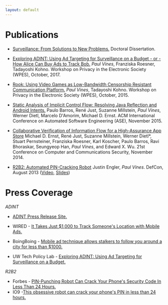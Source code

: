 ```yaml
---
layout: default
---
```

# Publications
- [Surveillance: From Solutions to New Problems.](https://digital.lib.washington.edu/researchworks/bitstream/handle/1773/40008/Vines_washington_0250E_17548.pdf?sequence=1&isAllowed=y) Doctoral Dissertation.

- [Exploring ADINT: Using Ad Targeting for Surveillance on a Budget - or - How Alice Can Buy Ads to Track Bob.]([http://adint.cs.washington.edu/ADINT.pdf) _Paul Vines_, Franziska Roesner, Tadayoshi Kohno. Workshop on Privacy in the Electronic Society (WPES), October, 2017.

- [Rook: Using Video Games as Low-Bandwidth Censorship Resistant Communication Platform.](https://cs.washington.edu/tr/2015/03/UW-CSE-15-03-03.pdf) _Paul Vines_, Tadayoshi Kohno. Workshop on Privacy in the Electronic Society (WPES), October, 2015.

- [Static Analysis of Implicit Control Flow: Resolving Java Reflection and Android Intents.](https://homes.cs.washington.edu/~mernst/pubs/implicit-control-flow-tr150801.pdf) Paulo Barros, René Just, Suzanne Millstein, _Paul Vines_, Werner Dietl, Marcelo D'Amorim, Michael D. Ernst. ACM International Conference on Automated Software Engineering (ASE), November 2015.

- [Collaborative Verification of Information Flow for a High-Assurance App Store](http://www.franziroesner.com/pdf/sparta-ccs2014.pdf) Michael D. Ernst, René Just, Suzanne Millstein, Werner Dietl*, Stuart Pernsteiner, Franziska Roesner, Karl Koscher, Paulo Barros, Ravi Bhoraskar, Seungyeop Han, _Paul Vines_, and Edward X. Wu. 21st Conference on Computer and Communications Security, November 2014.

- [R2B2: Automated PIN-Cracking Robot](https://github.com/iSECPartners/R2B2) Justin Engler, _Paul Vines_. DefCon, August 2013 ([Video](https://www.youtube.com/watch?v=IeTHjNO1Sb8), [Slides](https://www.defcon.org/images/defcon-21/dc-21-presentations/Engler-Vines/DEFCON-21-Engler-Vines-Electromechanical-PIN-Cracking.pdf))

# Press Coverage
_ADINT_
- [ADINT Press Release Site.](https://adint.cs.washington.edu/)

- WIRED - [It Takes Just $1,000 to Track Someone's Location with Mobile Ads.](https://www.wired.com/story/track-location-with-mobile-ads-1000-dollars-study/)

- BoingBoing - [Mobile ad technique allows stalkers to follow you around a city for less than $1000.](https://boingboing.net/2017/10/18/adint.html)

- UW Tech Policy Lab - [Exploring ADINT: Using Ad Targeting for Surveillance on a Budget.](https://techpolicylab.uw.edu/news/exploring-adint-using-ad-targeting-for-surveillance-on-a-budget/)

_R2B2_
- Forbes - [PIN-Punching Robot Can Crack Your Phone's Security Code In Less Than 24 Hours.](https://www.forbes.com/sites/andygreenberg/2013/07/22/pin-punching-robot-can-crack-your-phones-security-code-in-less-than-24-hours/)
- IO9 -[This obsessive robot can crack your phone's PIN in less than 24 hours.](https://io9.gizmodo.com/this-obsessive-robot-can-crack-your-phones-pin-in-less-893829227)